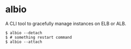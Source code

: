 albio
=====

A CLI tool to gracefully manage instances on ELB or ALB.

```shell
$ albio --detach
$ # something restart command
$ albio --attach
```

